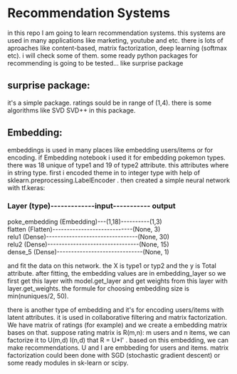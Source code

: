 <h1>Recommendation Systems</h1>
in this repo I am going to learn recommendation systems. this systems are used in many applications like marketing, youtube and etc.
there is lots of aproaches like content-based, matrix factorization, deep learning (softmax etc). i will check some of them.
some ready python packages for recommending is going to be tested... like surprise package

<h2>surprise package:</h2>
it's a simple package. ratings sould be in range of (1,4). there is some algorithms like SVD SVD++ in this package. 


<h2> Embedding: </h1>
embeddings is used in many places like embedding users/items or for encoding.
if Embedding notebook i used it for embedding pokemon types. there was 18 unique of type1 and 19 of type2 attribute.
this attributes where in string type. first i encoded theme in to integer type with help of sklearn.preprocessing.LabelEncoder .
then created a simple neural network with tf.keras:

<h3>Layer (type)-------------input----------- output</h3>   
poke_embedding (Embedding)---(1,18)----------(1,3) <br>
flatten (Flatten)----------------------------(None, 3)<br>
relu1 (Dense)--------------------------------(None, 30)<br>
relu2 (Dense)--------------------------------(None, 15)<br>
dense_5 (Dense)------------------------------(None, 1)<br>

and fit the data on this network. the X is type1 or typ2 and the y is Total attribute. after fitting, the embedding values are in embedding_layer so we first get this layer with model.get_layer and get weights from this layer with layer.get_weights.
the formule for choosing embedding size is min(nuniques/2, 50).


there is another type of embedding and it's for encoding users/items with latent attributes. it is used in collaborative filtering and matrix factorization. We have matrix of ratings (for example) and we create a embedding matrix bases on that.
suppose rating matrix is R(m,n): m users and n items, we can factorize it to U(m,d) I(n,d) that R = U*I' . based on this embedding, we can make recommendations. U and I are embbeding for users and items. 
matrix factorization could been done with SGD (stochastic gradient descent) or some ready modules in sk-learn or scipy.
